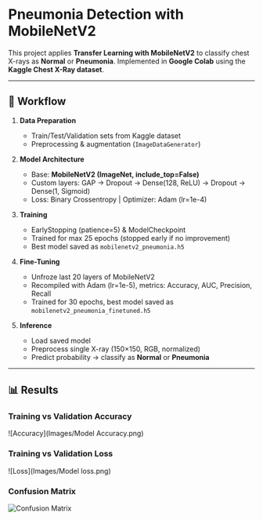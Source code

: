 
#  Pneumonia Detection with MobileNetV2

This project applies **Transfer Learning with MobileNetV2** to classify chest X-rays as **Normal** or **Pneumonia**. Implemented in **Google Colab** using the **Kaggle Chest X-Ray dataset**.

---

## 📖 Workflow

1. **Data Preparation**

   * Train/Test/Validation sets from Kaggle dataset
   * Preprocessing & augmentation (`ImageDataGenerator`)

2. **Model Architecture**

   * Base: **MobileNetV2 (ImageNet, include\_top=False)**
   * Custom layers: GAP → Dropout → Dense(128, ReLU) → Dropout → Dense(1, Sigmoid)
   * Loss: Binary Crossentropy | Optimizer: Adam (lr=1e-4)

3. **Training**

   * EarlyStopping (patience=5) & ModelCheckpoint
   * Trained for max 25 epochs (stopped early if no improvement)
   * Best model saved as `mobilenetv2_pneumonia.h5`

4. **Fine-Tuning**

   * Unfroze last 20 layers of MobileNetV2
   * Recompiled with Adam (lr=1e-5), metrics: Accuracy, AUC, Precision, Recall
   * Trained for 30 epochs, best model saved as `mobilenetv2_pneumonia_finetuned.h5`

5. **Inference**

   * Load saved model
   * Preprocess single X-ray (150×150, RGB, normalized)
   * Predict probability → classify as **Normal** or **Pneumonia**

---

## 📊 Results

### Training vs Validation Accuracy
![Accuracy](Images/Model Accuracy.png)

### Training vs Validation Loss
![Loss](Images/Model loss.png)

### Confusion Matrix
![Confusion Matrix](Images/Confusion_matrix.png)

   
